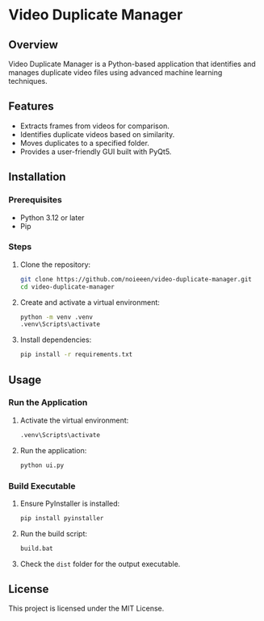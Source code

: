 # Video Duplicate Manager

## Overview
Video Duplicate Manager is a Python-based application that identifies and manages duplicate video files using advanced machine learning techniques.

## Features
- Extracts frames from videos for comparison.
- Identifies duplicate videos based on similarity.
- Moves duplicates to a specified folder.
- Provides a user-friendly GUI built with PyQt5.

## Installation

### Prerequisites
- Python 3.12 or later
- Pip

### Steps
1. Clone the repository:
   ```bash
   git clone https://github.com/noieeen/video-duplicate-manager.git
   cd video-duplicate-manager
   ```
2. Create and activate a virtual environment:
   ```bash
   python -m venv .venv
   .venv\Scripts\activate
   ```
3. Install dependencies:
   ```bash
   pip install -r requirements.txt
   ```

## Usage

### Run the Application
1. Activate the virtual environment:
   ```bash
   .venv\Scripts\activate
   ```
2. Run the application:
   ```bash
   python ui.py
   ```

### Build Executable
1. Ensure PyInstaller is installed:
   ```bash
   pip install pyinstaller
   ```
2. Run the build script:
   ```bash
   build.bat
   ```
3. Check the `dist` folder for the output executable.

## License
This project is licensed under the MIT License.
